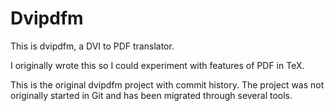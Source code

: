 Dvipdfm
=======
This is dvipdfm, a DVI to PDF translator.

I originally wrote this so I could
experiment with features of PDF in TeX.

This is the original dvipdfm project with commit history.
The project was not originally started in Git and has been migrated through several tools.


